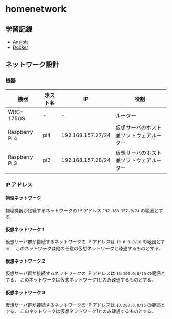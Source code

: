 # homenetwork
## 学習記録
- [Ansible](./docs/ansible.md)
- [Docker](./docs/docker.md)

## ネットワーク設計

### 機器

| 機器 | ホスト名 | IP | 役割 |
| --- | --- | --- | --- |
| WRC-175GS | - | - | ルーター |
| Raspberry PI 4 | pi4 | 192.168.157.27/24 | 仮想サーバのホスト兼ソフトウェアルーター |
| Raspberry PI 3 | pi3 | 192.168.157.28/24 | 仮想サーバのホスト兼ソフトウェアルーター |


### IP アドレス
#### 物理ネットワーク

物理機器が接続するネットワークの IP アドレス `192.168.157.0/24` の範囲とする．


#### 仮想ネットワーク 1

仮想サーバ群が接続するネットワークの IP アドレスは `10.0.0.0/16` の範囲とする．
このネットワークは他の任意の仮想ネットワークと疎通するものとする．


#### 仮想ネットワーク 2

仮想サーバ群が接続するネットワークの IP アドレスは `10.100.0.0/16` の範囲とする．
このネットワークは仮想ネットワーク1とのみ疎通するものとする．


#### 仮想ネットワーク 3

仮想サーバ群が接続するネットワークの IP アドレスは `10.200.0.0/16` の範囲とする．
このネットワークは仮想ネットワーク1とのみ疎通するものとする．







